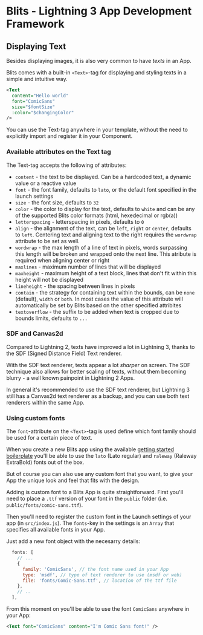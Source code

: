 # Blits - Lightning 3 App Development Framework

## Displaying Text


Besides displaying images, it is also very common to have _texts_ in an App.

Blits comes with a built-in `<Text>`-tag for displaying and styling texts in a simple and intuitive way.

```xml
<Text
  content="Hello world"
  font="ComicSans"
  size="$fontSize"
  :color="$changingColor"
/>

```
You can use the Text-tag anywhere in your template, without the need to explicitly import and register it in your Component.

### Available attributes on the Text tag

The Text-tag accepts the following of attributes:

- `content` - the text to be displayed. Can be a hardcoded text, a dynamic value or a reactive value
- `font` - the font family, defaults to `lato`, or the default font specified in the launch settings
- `size`  - the font size, defaults to `32`
- `color` - the color to display for the text, defaults to `white` and can be any of the supported Blits color formats (html, hexedecimal or rgb(a))
- `letterspacing` - letterspacing in pixels, defaults to `0`
- `align` - the alignment of the text, can be `left`, `right` or `center`, defaults to `left`. Centering text and aligning text to the right requires the `wordwrap` attribute to be set as well.
- `wordwrap` - the max length of a line of text in pixels, words surpassing this length will be broken and wrapped onto the next line. This atribute is required when aligning center or right
- `maxlines` - maximum number of lines that will be displayed
- `maxheight` - maximum height of a text block, lines that don't fit within this height will not be displayed
- `lineheight` - the spacing between lines in pixels
- `contain` - the strategy for containing text within the bounds, can be `none` (default), `width` or `both`. In most cases the value of this attribute will automatically be set by Blits based on the other specified attribites
- `textoverflow` - the suffix to be added when text is cropped due to bounds limits, defaults to `...`


### SDF and Canvas2d

Compared to Lightning 2, texts have improved a lot in Lightning 3, thanks to the SDF (Signed Distance Field) Text renderer.

With the SDF text renderer, texts appear a lot _sharper_ on screen. The SDF technique also allows for better scaling of texts, without them becoming blurry - a well known painpoint in Lightning 2 Apps.

 In general it's recommended to use the SDF text renderer, but Lightning 3 still has a Canvas2d text renderer as a backup, and you can use both text renderers within the same App.

### Using custom fonts

The `font`-attribute on the `<Text>`-tag is used define which font family should be used for a certain piece of text.

When you create a new Blits app using the available [getting started boilerplate](../getting_started/getting_started.md) you'll be able to use the `lato` (Lato regular) and `raleway` (Raleway ExtraBold) fonts out of the box.

But of course you can also use any custom font that you want, to give your App the unique look and feel that fits with the design.

Adding is custom font to a Blits App is quite straightforward. First you'll need to place a `.ttf` version of your font in the `public` folder (i.e. `public/fonts/comic-sans.ttf`).

Then you'll need to register the custom font in the Launch settings of your app (in `src/index.js`). The `fonts`-key in the settings is an `Array` that specifies all available fonts in your App.

Just add a new font object with the necesarry details:

```js
  fonts: [
    // ...
    {
      family: 'ComicSans', // the font name used in your App
      type: 'msdf', // type of text renderer to use (msdf or web)
      file: 'fonts/Comic-Sans.ttf', // location of the ttf file
    },
    // ..
  ],
  ```

From this moment on you'll be able to use the font `ComicSans` anywhere in your App:

```xml
<Text font="ComicSans" content="I'm Comic Sans font!" />
```

